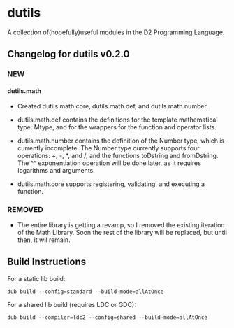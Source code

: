 # dutils
A collection of(hopefully)useful modules in the D2 Programming Language.

## Changelog for dutils v0.2.0

### NEW

#### dutils.math

-  Created dutils.math.core, dutils.math.def, and dutils.math.number.

-  dutils.math.def contains the definitions for the template mathematical type:  Mtype, and for the wrappers for the function and operator lists.

-  dutils.math.number contains the definition of the Number type, which is currently incomplete.
   The Number type currently supports four operations: +, -, *, and /, and the functions toDstring and fromDstring.
   The ^^ exponentiation operation will be done later, as it requires logarithms and arguments. 

-  dutils.math.core supports registering, validating, and executing a function.

### REMOVED

- The entire library is getting a revamp, so I removed the existing iteration of the Math Library.
  Soon the rest of the library will be replaced, but until then, it wil remain.

## Build Instructions

For a static lib build:

    dub build --config=standard --build-mode=allAtOnce

For a shared lib build (requires LDC or GDC):

    dub build --compiler=ldc2 --config=shared --build-mode=allAtOnce